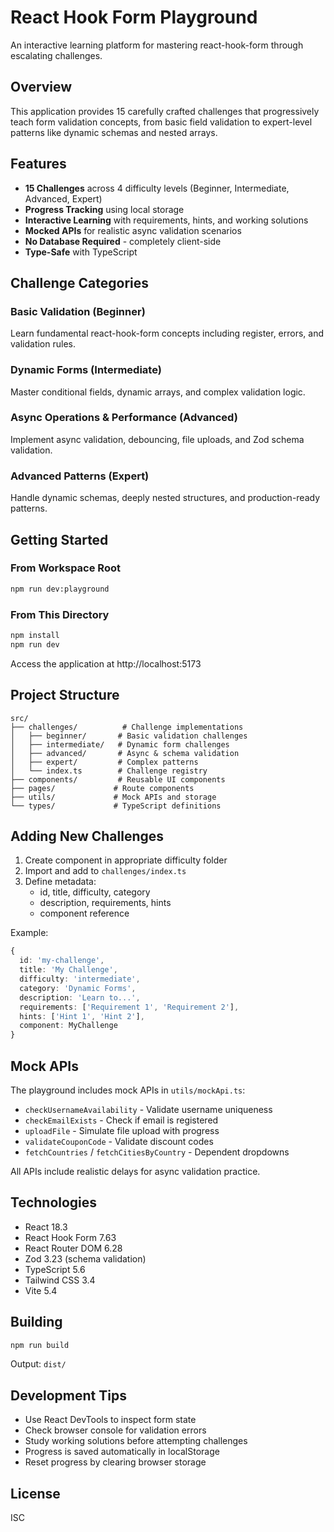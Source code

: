 # React Hook Form Playground

An interactive learning platform for mastering react-hook-form through escalating challenges.

## Overview

This application provides 15 carefully crafted challenges that progressively teach form validation concepts, from basic field validation to expert-level patterns like dynamic schemas and nested arrays.

## Features

- **15 Challenges** across 4 difficulty levels (Beginner, Intermediate, Advanced, Expert)
- **Progress Tracking** using local storage
- **Interactive Learning** with requirements, hints, and working solutions
- **Mocked APIs** for realistic async validation scenarios
- **No Database Required** - completely client-side
- **Type-Safe** with TypeScript

## Challenge Categories

### Basic Validation (Beginner)
Learn fundamental react-hook-form concepts including register, errors, and validation rules.

### Dynamic Forms (Intermediate)
Master conditional fields, dynamic arrays, and complex validation logic.

### Async Operations & Performance (Advanced)
Implement async validation, debouncing, file uploads, and Zod schema validation.

### Advanced Patterns (Expert)
Handle dynamic schemas, deeply nested structures, and production-ready patterns.

## Getting Started

### From Workspace Root
```bash
npm run dev:playground
```

### From This Directory
```bash
npm install
npm run dev
```

Access the application at http://localhost:5173

## Project Structure

```
src/
├── challenges/          # Challenge implementations
│   ├── beginner/       # Basic validation challenges
│   ├── intermediate/   # Dynamic form challenges
│   ├── advanced/       # Async & schema validation
│   ├── expert/         # Complex patterns
│   └── index.ts        # Challenge registry
├── components/         # Reusable UI components
├── pages/             # Route components
├── utils/             # Mock APIs and storage
└── types/             # TypeScript definitions
```

## Adding New Challenges

1. Create component in appropriate difficulty folder
2. Import and add to `challenges/index.ts`
3. Define metadata:
   - id, title, difficulty, category
   - description, requirements, hints
   - component reference

Example:
```typescript
{
  id: 'my-challenge',
  title: 'My Challenge',
  difficulty: 'intermediate',
  category: 'Dynamic Forms',
  description: 'Learn to...',
  requirements: ['Requirement 1', 'Requirement 2'],
  hints: ['Hint 1', 'Hint 2'],
  component: MyChallenge
}
```

## Mock APIs

The playground includes mock APIs in `utils/mockApi.ts`:

- `checkUsernameAvailability` - Validate username uniqueness
- `checkEmailExists` - Check if email is registered
- `uploadFile` - Simulate file upload with progress
- `validateCouponCode` - Validate discount codes
- `fetchCountries` / `fetchCitiesByCountry` - Dependent dropdowns

All APIs include realistic delays for async validation practice.

## Technologies

- React 18.3
- React Hook Form 7.63
- React Router DOM 6.28
- Zod 3.23 (schema validation)
- TypeScript 5.6
- Tailwind CSS 3.4
- Vite 5.4

## Building

```bash
npm run build
```

Output: `dist/`

## Development Tips

- Use React DevTools to inspect form state
- Check browser console for validation errors
- Study working solutions before attempting challenges
- Progress is saved automatically in localStorage
- Reset progress by clearing browser storage

## License

ISC
